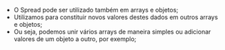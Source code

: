 * O Spread pode ser utilizado também em arrays e objetos;
* Utilizamos para constituir novos valores destes dados em outros arrays e objetos;
* Ou seja, podemos unir vários arrays de maneira simples ou adicionar valores de um objeto a outro, por exemplo;